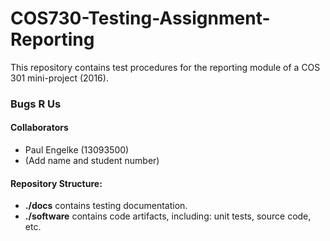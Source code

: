 # COS730-Testing-Assignment-Reporting
This repository contains test procedures for the reporting module of a COS 301 mini-project (2016).

### Bugs R Us
#### Collaborators
+ Paul Engelke (13093500)
+ (Add name and student number)

#### Repository Structure:
+ **./docs** contains testing documentation.
+ **./software** contains code artifacts, including: unit tests, source code, etc.
